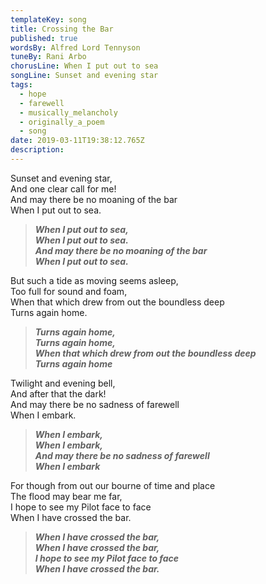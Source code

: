 ```yaml
---
templateKey: song
title: Crossing the Bar
published: true
wordsBy: Alfred Lord Tennyson
tuneBy: Rani Arbo
chorusLine: When I put out to sea
songLine: Sunset and evening star
tags:
  - hope
  - farewell
  - musically_melancholy
  - originally_a_poem
  - song
date: 2019-03-11T19:38:12.765Z
description:
---
```

Sunset and evening star,\
And one clear call for me!\
And may there be no moaning of the bar\
When I put out to sea.

> ***When I put out to sea,\
When I put out to sea.\
And may there be no moaning of the bar\
When I put out to sea.***

But such a tide as moving seems asleep,\
Too full for sound and foam,\
When that which drew from out the boundless deep\
Turns again home.

> ***Turns again home,\
Turns again home,\
When that which drew from out the boundless deep\
Turns again home***

Twilight and evening bell,\
And after that the dark!\
And may there be no sadness of farewell\
When I embark.

> ***When I embark,\
When I embark,\
And may there be no sadness of farewell\
When I embark***

For though from out our bourne of time and place\
The flood may bear me far,\
I hope to see my Pilot face to face\
When I have crossed the bar.

> ***When I have crossed the bar,\
When I have crossed the bar,\
I hope to see my Pilot face to face***\
> ***When I have crossed the bar.***

